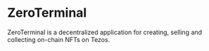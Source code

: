 # ZeroTerminal
ZeroTerminal is a decentralized application for creating, selling and collecting on-chain NFTs on Tezos.

